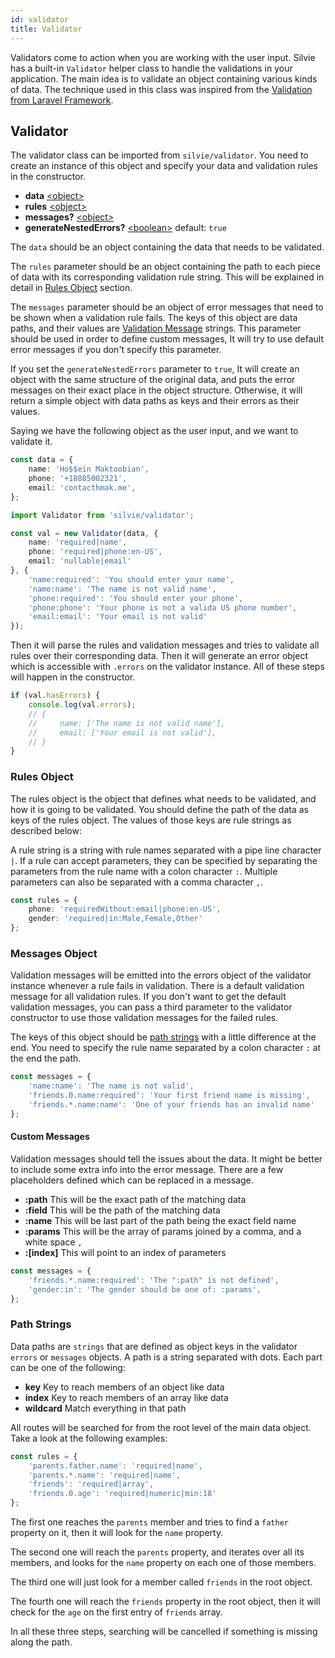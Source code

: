 ```yaml
---
id: validator
title: Validator
---
```


Validators come to action when you are working with the user input. Silvie has a built-in `Validator` helper class to 
handle the validations in your application. The main idea is to validate an object containing various kinds of data. The 
technique used in this class was inspired from the [Validation from Laravel Framework](https://laravel.com/docs/8.x/validation). 

## Validator
The validator class can be imported from `silvie/validator`. You need to create an instance of this object and specify
your data and validation rules in the constructor.
- **data** [<object\>](https://developer.mozilla.org/en-US/docs/Web/JavaScript/Reference/Global_Objects/Object)
- **rules** [<object\>](https://developer.mozilla.org/en-US/docs/Web/JavaScript/Reference/Global_Objects/Object)
- **messages?** [<object\>](https://developer.mozilla.org/en-US/docs/Web/JavaScript/Reference/Global_Objects/Object)
- **generateNestedErrors?** [<boolean\>](https://developer.mozilla.org/en-US/docs/Web/JavaScript/Data_structures#Boolean_type) default: `true`

The `data` should be an object containing the data that needs to be validated.

The `rules` parameter should be an object containing the path to each piece of data with its corresponding validation 
rule string. This will be explained in detail in [Rules Object](#rules-object) section.

The `messages` parameter should be an object of error messages that need to be shown when a validation rule fails. The 
keys of this object are data paths, and their values are [Validation Message](#messages-object) strings. This parameter 
should be used in order to define custom messages, It will try to use default error messages if you don't specify this
parameter.

If you set the `generateNestedErrors` parameter to `true`, It will create an object with the same structure of the 
original data, and puts the error messages on their exact place in the object structure. Otherwise, it will return a 
simple object with data paths as keys and their errors as their values.

Saying we have the following object as the user input, and we want to validate it.

```typescript
const data = {
    name: 'Ho$$ein Maktoobian',
    phone: '+18885002321',
    email: 'contacthmak.me',
};
```

```typescript
import Validator from 'silvie/validator';

const val = new Validator(data, {
    name: 'required|name',
    phone: 'required|phone:en-US',
    email: 'nullable|email'
}, {
    'name:required': 'You should enter your name',
    'name:name': 'The name is not valid name',
    'phone:required': 'You should enter your phone',
    'phone:phone': 'Your phone is not a valida US phone number',
    'email:email': 'Your email is not valid'
});
```

Then it will parse the rules and validation messages and tries to validate all rules over their corresponding data. Then 
it will generate an error object which is accessible with `.errors` on the validator instance. All of these steps will 
happen in the constructor.

```typescript
if (val.hasErrors) {
    console.log(val.errors);
    // {
    //     name: ['The name is not valid name'],
    //     email: ['Your email is not valid'],
    // }
}
```


### Rules Object
The rules object is the object that defines what needs to be validated, and how it is going to be validated. You should
define the path of the data as keys of the rules object. The values of those keys are rule strings as described below:

A rule string is a string with rule names separated with a pipe line character `|`. If a rule can accept parameters, 
they can be specified by separating the parameters from the rule name with a colon character `:`. Multiple parameters 
can also be separated with a comma character `,`. 

```typescript
const rules = {
    phone: 'requiredWithout:email|phone:en-US',
    gender: 'required|in:Male,Female,Other'
};
```

### Messages Object
Validation messages will be emitted into the errors object of the validator instance whenever a rule fails in validation.
There is a default validation message for all validation rules. If you don't want to get the default validation messages,
you can pass a third parameter to the validator constructor to use those validation messages for the failed rules.

The keys of this object should be [path strings](#path-strings) with a little difference at the end. You need to specify 
the rule name separated by a colon character `:` at the end the path.

```typescript
const messages = {
    'name:name': 'The name is not valid',
    'friends.0.name:required': 'Your first friend name is missing',
    'friends.*.name:name': 'One of your friends has an invalid name'
};
```

#### Custom Messages
Validation messages should tell the issues about the data. It might be better to include some extra info into the error
message. There are a few placeholders defined which can be replaced in a message.
- **:path** This will be the exact path of the matching data
- **:field** This will be the path of the matching data
- **:name** This will be last part of the path being the exact field name
- **:params** This will be the array of params joined by a comma, and a white space `, `
- **:[index]** This will point to an index of parameters

```typescript
const messages = {
    'friends.*.name:required': 'The ":path" is not defined',
    'gender:in': 'The gender should be one of: :params',
};
```

### Path Strings
Data paths are `strings` that are defined as object keys in the validator `errors` or `messages` objects. A path is a
string separated with dots. Each part can be one of the following:
- **key** Key to reach members of an object like data
- **index** Key to reach members of an array like data
- **wildcard** Match everything in that path

All routes will be searched for from the root level of the main data object. Take a look at the following examples:

```typescript
const rules = {
    'parents.father.name': 'required|name',
    'parents.*.name': 'required|name',
    'friends': 'required|array',
    'friends.0.age': 'required|numeric|min:18'
};
```

The first one reaches the `parents` member and tries to find a `father` property on it, then it will look for the `name` 
property.   

The second one will reach the `parents` property, and iterates over all its members, and looks for the `name` property 
on each one of those members.

The third one will just look for a member called `friends` in the root object.

The fourth one will reach the `friends` property in the root object, then it will check for the `age` on the first entry
of `friends` array.

In all these three steps, searching will be cancelled if something is missing along the path.
